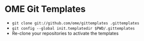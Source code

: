 OME Git Templates
=================

 * `git clone git://github.com/ome/gittemplates .gittemplates`
 * `git config --global init.templatedir $PWD/.gittemplates`
 * Re-clone your repositories to activate the templates
